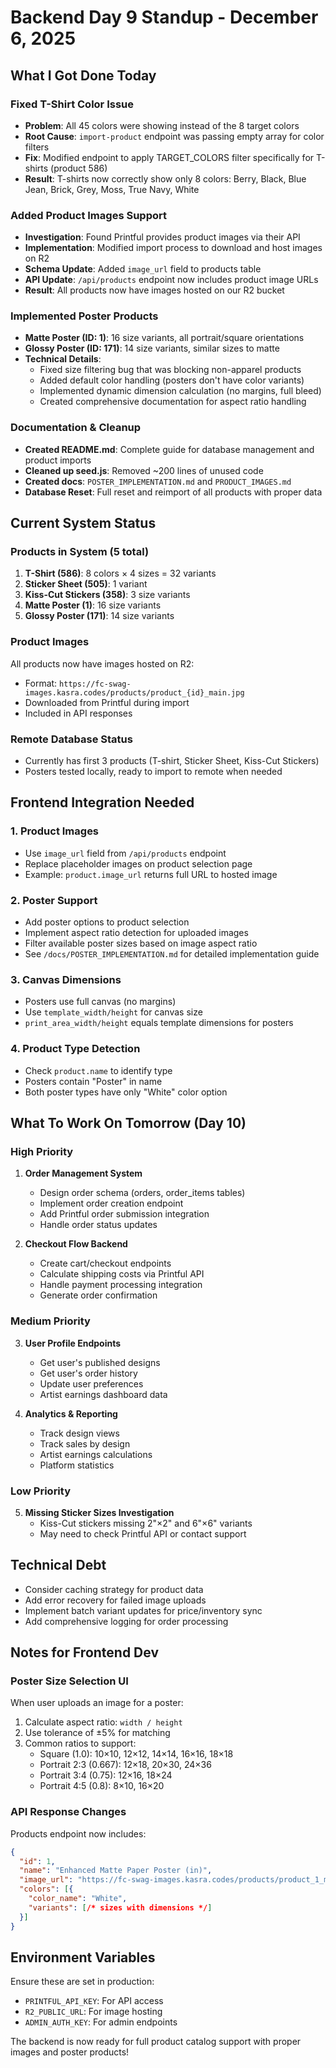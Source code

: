 # Backend Day 9 Standup - December 6, 2025

## What I Got Done Today

### Fixed T-Shirt Color Issue
- **Problem**: All 45 colors were showing instead of the 8 target colors
- **Root Cause**: `import-product` endpoint was passing empty array for color filters
- **Fix**: Modified endpoint to apply TARGET_COLORS filter specifically for T-shirts (product 586)
- **Result**: T-shirts now correctly show only 8 colors: Berry, Black, Blue Jean, Brick, Grey, Moss, True Navy, White

### Added Product Images Support
- **Investigation**: Found Printful provides product images via their API
- **Implementation**: Modified import process to download and host images on R2
- **Schema Update**: Added `image_url` field to products table
- **API Update**: `/api/products` endpoint now includes product image URLs
- **Result**: All products now have images hosted on our R2 bucket

### Implemented Poster Products
- **Matte Poster (ID: 1)**: 16 size variants, all portrait/square orientations
- **Glossy Poster (ID: 171)**: 14 size variants, similar sizes to matte
- **Technical Details**:
  - Fixed size filtering bug that was blocking non-apparel products
  - Added default color handling (posters don't have color variants)
  - Implemented dynamic dimension calculation (no margins, full bleed)
  - Created comprehensive documentation for aspect ratio handling

### Documentation & Cleanup
- **Created README.md**: Complete guide for database management and product imports
- **Cleaned up seed.js**: Removed ~200 lines of unused code
- **Created docs**: `POSTER_IMPLEMENTATION.md` and `PRODUCT_IMAGES.md`
- **Database Reset**: Full reset and reimport of all products with proper data

## Current System Status

### Products in System (5 total)
1. **T-Shirt (586)**: 8 colors × 4 sizes = 32 variants
2. **Sticker Sheet (505)**: 1 variant
3. **Kiss-Cut Stickers (358)**: 3 size variants
4. **Matte Poster (1)**: 16 size variants
5. **Glossy Poster (171)**: 14 size variants

### Product Images
All products now have images hosted on R2:
- Format: `https://fc-swag-images.kasra.codes/products/product_{id}_main.jpg`
- Downloaded from Printful during import
- Included in API responses

### Remote Database Status
- Currently has first 3 products (T-shirt, Sticker Sheet, Kiss-Cut Stickers)
- Posters tested locally, ready to import to remote when needed

## Frontend Integration Needed

### 1. Product Images
- Use `image_url` field from `/api/products` endpoint
- Replace placeholder images on product selection page
- Example: `product.image_url` returns full URL to hosted image

### 2. Poster Support
- Add poster options to product selection
- Implement aspect ratio detection for uploaded images
- Filter available poster sizes based on image aspect ratio
- See `/docs/POSTER_IMPLEMENTATION.md` for detailed implementation guide

### 3. Canvas Dimensions
- Posters use full canvas (no margins)
- Use `template_width/height` for canvas size
- `print_area_width/height` equals template dimensions for posters

### 4. Product Type Detection
- Check `product.name` to identify type
- Posters contain "Poster" in name
- Both poster types have only "White" color option

## What To Work On Tomorrow (Day 10)

### High Priority
1. **Order Management System**
   - Design order schema (orders, order_items tables)
   - Implement order creation endpoint
   - Add Printful order submission integration
   - Handle order status updates

2. **Checkout Flow Backend**
   - Create cart/checkout endpoints
   - Calculate shipping costs via Printful API
   - Handle payment processing integration
   - Generate order confirmation

### Medium Priority
3. **User Profile Endpoints**
   - Get user's published designs
   - Get user's order history
   - Update user preferences
   - Artist earnings dashboard data

4. **Analytics & Reporting**
   - Track design views
   - Track sales by design
   - Artist earnings calculations
   - Platform statistics

### Low Priority
5. **Missing Sticker Sizes Investigation**
   - Kiss-Cut stickers missing 2"×2" and 6"×6" variants
   - May need to check Printful API or contact support

## Technical Debt
- Consider caching strategy for product data
- Add error recovery for failed image uploads
- Implement batch variant updates for price/inventory sync
- Add comprehensive logging for order processing

## Notes for Frontend Dev

### Poster Size Selection UI
When user uploads an image for a poster:
1. Calculate aspect ratio: `width / height`
2. Use tolerance of ±5% for matching
3. Common ratios to support:
   - Square (1.0): 10×10, 12×12, 14×14, 16×16, 18×18
   - Portrait 2:3 (0.667): 12×18, 20×30, 24×36
   - Portrait 3:4 (0.75): 12×16, 18×24
   - Portrait 4:5 (0.8): 8×10, 16×20

### API Response Changes
Products endpoint now includes:
```json
{
  "id": 1,
  "name": "Enhanced Matte Paper Poster (in)",
  "image_url": "https://fc-swag-images.kasra.codes/products/product_1_main.jpg",
  "colors": [{
    "color_name": "White",
    "variants": [/* sizes with dimensions */]
  }]
}
```

## Environment Variables
Ensure these are set in production:
- `PRINTFUL_API_KEY`: For API access
- `R2_PUBLIC_URL`: For image hosting
- `ADMIN_AUTH_KEY`: For admin endpoints

The backend is now ready for full product catalog support with proper images and poster products!